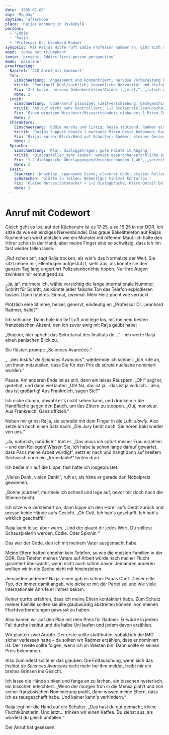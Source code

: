 ```yaml
---
date: '1985-07-08'
day: 'Monday'
daytime: 'afternoon'
place: 'Raijas Wohnung in Jyväskylä'
persons:
  - 'Eddie'
  - 'Raija'
  - 'Professor Dr. Leonhard Radmer'
synopsis: 'Mit Raijas Hilfe ruft Eddie Professor Radmer an, gibt sich als Pariser Institut aus und meldet eine fingierte Preisnominierung – ein codiertes Lebenszeichen für ihre Eltern.'
mood: 'tense but triumphant'
tense: 'present, Eddies first-person perspective'
mode: 'mainline'
proofreading:
  Kapitel: '220_Anruf_mit_Codewort'
  Ton:
    Einschaetzung: 'Angespannt und konzentriert; nervöse Vorbereitung kippt in triumphales Auflegen.'
    Kritik: 'Punktuell kühl/sachlich; jugendliche Nervosität und kleine Aussetzer könnten noch hörbarer sein.'
    Fix: '2–3 kurze, nervöse Gedankenfetzen/Asides („jetzt…“, „falsch gewählt?“); 1 Atempause vor der Ansage; ein mini Versprecher/Neuansetzen im Französisch.'
    Note: 2
  Logik:
    Einschaetzung: 'Code‑Anruf plausibel (Zeitverschiebung, Deckgeschichte); Risiko klar erkennbar.'
    Kritik: 'Ablauf wirkt sehr kontrolliert; 1–2 Stolperstellen/Unschärfen erhöhen Realismus.'
    Fix: 'Einen winzigen Misshörer/Missverständnis einbauen; 1 Mikro‑Zeit-/Positionsanker (Küchenuhr, Leitung knackt).'
    Note: 2
  Charaktere:
    Einschaetzung: 'Eddie nervös und listig; Raija stützend; Radmer eitel‑begeistert (Dialekt‑Farbe).'
    Kritik: 'Raijas Support könnte 1 markante Mikro‑Geste bekommen; Radmer 1 weiteres konkretes Detail (Atem, Papierrascheln).'
    Fix: 'Raija: kurzer Blick/Hand auf Schulter; Radmer: kleines Geräusch/Tempo‑Wechsel; Eddie: 1 Körpermarker (trockener Mund/kalte Finger).'
    Note: 2
  Sprache:
    Einschaetzung: 'Klar, dialoggetragen; gute Pointe im Abgang.'
    Kritik: 'Dialogstellen sehr sauber; wenige gesprochensprachliche Brüche/Füllwörter.'
    Fix: '1–2 dialogische Überlappungen/Unterbrechungen („äh“, „verzeih…“); 1 langen Satz teilen; 1 rotziger Kurzsatz als Nachglühen.'
    Note: 2
  Fazit:
    Staerken: 'Knackige, spannende Szene; cleverer Code; starker Rollenwechsel von Angst zu Triumph.'
    Schwaechen: 'Glätte in Teilen; Nebenfigur minimal konturlos.'
    Fix: 'Kleine Nervositätsmarker + 1–2 Dialogbrüche; Mikro‑Detail bei Radmer/Raija; mini Zeit-/Positionsanker.'
    Note: 2
---
```


# Anruf mit Codewort

Gleich geht es los, auf der Küchenuhr ist es 17:25, also 16:25 in der DDR. Ich
sitze da wie ein einziges Nervenbündel. Das graue Bakelittelefon auf Raijas
Küchentisch wirkt plötzlich wie ein Monster mit offenem Maul. Ich halte den
Hörer schon in der Hand, aber meine Finger sind so schwitzig, dass ich ihn fast
wieder fallen lasse.

„Ruf schon an“, sagt Raija trocken, als wär's das Normalste der Welt. Sie sitzt
neben mir, Ellenbogen aufgestützt, sieht aus, als könnte sie den ganzen Tag lang
ungerührt Polizistenberichte tippen. Nur ihre Augen zwinkern mir ermutigend zu.

„Ja, ja“, murmele ich, wähle vorsichtig die lange internationale Nummer, Schritt
für Schritt, als könnte jeder falsche Ton das Telefon explodieren lassen. Dann
tutet es. Einmal, zweimal. Mein Herz pocht wie verrückt.

Plötzlich eine Stimme, heiser, genervt, eindeutig er: „Professor Dr. Leonhard
Radmer, hallo?“

Ich schlucke. Dann hole ich tief Luft und lege los, mit meinem besten
französischen Akzent, den ich zuvor ewig mit Raija geübt habe:

„Bonjour, hier spricht das Sekretariat des Instituts de…“ – ich werfe Raija
einen panischen Blick zu.

Sie flüstert prompt: „Sciences Avancées.“

„…des *Institut de Sciences Avancées*“, wiederhole ich schnell. „Ich rufe an, um
Ihnen mitzuteilen, dass Sie für den Prix de sûreté nucléaire nominiert wurden.“

Pause. Am anderen Ende ist es still, dann ein leises Räuspern. „Oh!“ sagt er,
gedehnt, und dann viel lauter: „Oh! Na, das ist ja… das ist ja wirklich… also,
das ist großartig! Aus Frankreich, sagen Sie?“

Ich nicke stumm, obwohl er's nicht sehen kann, und drücke mir die Handfläche
gegen den Bauch, um das Zittern zu stoppen. „Oui, monsieur. Aus Frankreich. Ganz
offiziell.“

Neben mir grinst Raija, sie schreibt mit dem Finger in die Luft: *slowly.* Also
setze ich noch einen Satz nach: „Die Jury berät noch. Sie hören bald wieder von
uns.“

„Ja, natürlich, natürlich!“ tönt er. „Das muss ich sofort meiner Frau erzählen –
und den Kollegen! Wissen Sie, ich habe ja schon lange darauf gewartet, dass
Paris meine Arbeit würdigt“, setzt er nach und hängt dann auf breitem Sächsisch
noch ein „formidable!“ hinten dran.

Ich beiße mir auf die Lippe, fast hätte ich losgeprustet.

„Vielen Dank, vielen Dank!“, ruft er, als hätte er gerade den Nobelpreis
gewonnen.

„Bonne journée“, murmele ich schnell und lege auf, bevor mir doch noch die
Stimme bricht.

Ich sitze wie versteinert da, dann kippe ich den Hörer aufs Gerät zurück und
presse beide Hände aufs Gesicht. „Oh Gott. Ich hab's geschafft. Ich hab's
wirklich geschafft!“

Raija lacht leise, aber warm. „Und der glaubt dir jedes Wort. Du solltest
Schauspielerin werden, Eddie. Oder Spionin.“

Das war der Code, den ich mit meinem Vater ausgemacht habe.

Meine Eltern hatten ohnehin kein Telefon, so wie die meisten Familien in der
DDR. Das Telefon meines Vaters auf Arbeit würde nach meiner Flucht garantiert
überwacht, wenn nicht auch schon davor. Jemanden anderen wollten wir in die
Sache nicht mit hineinziehen.

Jemanden anderen? Na ja, einen gab es schon: Papas Chef. Dieser eitle Typ, der
immer damit angab, wie *dicke* er mit der Partei sei und wie viele
internationale Anrufe er immer bekam.

Keiner durfte erfahren, dass ich meine Eltern kontaktiert habe. Zum Schutz
meiner Familie sollten sie alle glaubwürdig abstreiten können, von meinen
Fluchtvorbereitungen gewusst zu haben.

Also kamen wir auf den Plan mit dem Preis für Radmer. Er würde in jedem Fall
durchs Institut und die halbe Uni laufen und jedem davon erzählen.

Wir planten zwei Anrufe. Der erste sollte stattfinden, sobald ich die IMO sicher
verlassen hatte – da sollten wir Radmer erzählen, dass er nominiert ist. Der
zweite sollte folgen, wenn ich im Westen bin. Dann sollte er seinen Preis
bekommen.

Also zumindest sollte er das glauben. Die Enttäuschung, wenn sich das *Institut
de Sciences Avancées* nicht mehr bei ihm meldet, treibt mir ein breites Grinsen
ins Gesicht.

Ich lasse die Hände sinken und fange an zu lachen, ein bisschen hysterisch, ein
bisschen erleichtert. „Wenn der morgen früh in die Mensa platzt und von seiner
französischen Nominierung prahlt, dann wissen meine Eltern, dass ich es
rausgeschafft habe. Und keiner kann's verhindern.“

Raija legt mir die Hand auf die Schulter. „Das hast du gut gemacht, kleine
Fluchtkünstlerin. Und jetzt… trinken wir einen Kaffee. Du siehst aus, als
würdest du gleich umfallen.“

Der Anruf hat gesessen.
